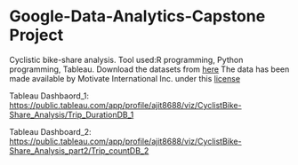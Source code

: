 # Google-Data-Analytics-Capstone Project
Cyclistic bike-share analysis.
Tool used:R programming, Python programming, Tableau.
Download the datasets from [here](https://divvy-tripdata.s3.amazonaws.com/index.html)
The data has been made available by
Motivate International Inc. under this [license](https://www.divvybikes.com/data-license-agreement)

Tableau Dashbaord_1: https://public.tableau.com/app/profile/ajit8688/viz/CyclistBike-Share_Analysis/Trip_DurationDB_1 

Tableau Dashboard_2: https://public.tableau.com/app/profile/ajit8688/viz/CyclistBike-Share_Analysis_part2/Trip_countDB_2 
